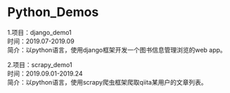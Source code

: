 # Python_Demos
1.项目：django_demo1  
  时间：2019.07-2019.09  
  简介：以python语言，使用django框架开发一个图书信息管理浏览的web app。
  
2.项目：scrapy_demo1  
  时间：2019.09.01-2019.24  
  简介：以python语言，使用scrapy爬虫框架爬取qiita某用户的文章列表。
